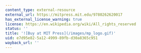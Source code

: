 ```yaml
---
content_type: external-resource
external_url: https://mitpress.mit.edu/9780262620017
has_external_license_warning: true
license: https://en.wikipedia.org/wiki/All_rights_reserved
status: ''
title: '![Buy at MIT Press](/images/mp_logo.gif)'
uid: e7d95e82-5a12-4999-89fb-d30a8365c951
wayback_url: ''
---
```

